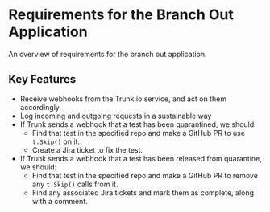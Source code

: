 # Requirements for the Branch Out Application

An overview of requirements for the branch out application.

## Key Features

* Receive webhooks from the Trunk.io service, and act on them accordingly.
* Log incoming and outgoing requests in a sustainable way
* If Trunk sends a webhook that a test has been quarantined, we should:
  * Find that test in the specified repo and make a GitHub PR to use `t.Skip()` on it.
  * Create a Jira ticket to fix the test.
* If Trunk sends a webhook that a test has been released from quarantine, we should:
  * Find that test in the specified repo and make a GitHub PR to remove any `t.Skip()` calls from it.
  * Find any associated Jira tickets and mark them as complete, along with a comment.
